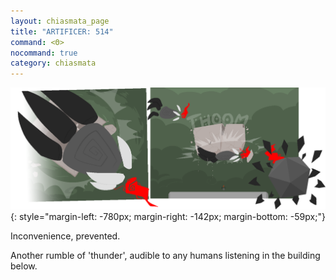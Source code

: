 ```yaml
---
layout: chiasmata_page
title: "ARTIFICER: 514"
command: <Θ>
nocommand: true
category: chiasmata
---
```


![514](/chiasmata/images/narrative/512.png){: style="margin-left: -780px; margin-right: -142px; margin-bottom: -59px;"}

Inconvenience, prevented.

Another rumble of 'thunder', audible to any humans listening in the building below.